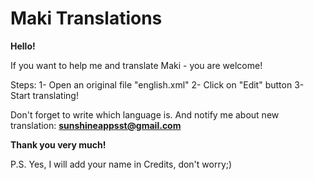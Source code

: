 # Maki Translations

**Hello!**

If you want to help me and translate Maki - you are welcome!

Steps:
1- Open an original file "english.xml"
2- Click on "Edit" button 
3- Start translating!

Don't forget to write which language is. And notify me about new translation: **sunshineappsst@gmail.com**

**Thank you very much!**

P.S. Yes, I will add your name in Credits, don't worry;)
